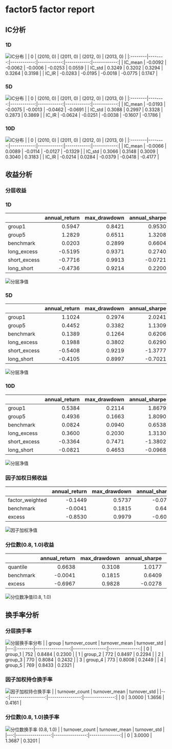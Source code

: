# factor5 factor report
## IC分析
### 1D
![IC分布](IC\factor5_1D.png)
|         |       0 |   (2010, 0) |   (2011, 0) |   (2012, 0) |   (2013, 0) |
|:--------|--------:|------------:|------------:|------------:|------------:|
| IC_mean | -0.0092 |     -0.0062 |     -0.0006 |     -0.0253 |      0.0559 |
| IC_std  |  0.3249 |      0.3202 |      0.3294 |      0.3264 |      0.3198 |
| IC_IR   | -0.0283 |     -0.0195 |     -0.0018 |     -0.0775 |      0.1747 |

### 5D
![IC分布](IC\factor5_5D.png)
|         |       0 |   (2010, 0) |   (2011, 0) |   (2012, 0) |   (2013, 0) |
|:--------|--------:|------------:|------------:|------------:|------------:|
| IC_mean | -0.0193 |     -0.0075 |     -0.0013 |     -0.0462 |     -0.0691 |
| IC_std  |  0.3088 |      0.2997 |      0.3328 |      0.2873 |      0.3869 |
| IC_IR   | -0.0624 |     -0.0251 |     -0.0038 |     -0.1607 |     -0.1786 |

### 10D
![IC分布](IC\factor5_10D.png)
|         |       0 |   (2010, 0) |   (2011, 0) |   (2012, 0) |   (2013, 0) |
|:--------|--------:|------------:|------------:|------------:|------------:|
| IC_mean | -0.0066 |      0.0089 |     -0.0114 |     -0.0127 |     -0.1329 |
| IC_std  |  0.3066 |      0.3148 |      0.3009 |      0.3040 |      0.3183 |
| IC_IR   | -0.0214 |      0.0284 |     -0.0379 |     -0.0418 |     -0.4177 |

## 收益分析
### 分层收益
### 1D
|              |   annual_return |   max_drawdown |   annual_sharpe |   annual_calmar |   win_rate |   avg_win_return |   avg_loss_return |   profit_loss_ratio |   annual_volatility |   annual_downside_deviation |   annual_sortino |
|:-------------|----------------:|---------------:|----------------:|----------------:|-----------:|-----------------:|------------------:|--------------------:|--------------------:|----------------------------:|-----------------:|
| group1       |          0.5947 |         0.8421 |          0.9530 |         11.2114 |     0.5234 |           0.0442 |           -0.0404 |              1.0927 |              1.0205 |                      0.6615 |           1.4701 |
| group5       |          1.2829 |         0.6511 |          1.3208 |         31.2800 |     0.4994 |           0.0478 |           -0.0376 |              1.2719 |              0.9644 |                      0.5197 |           2.4513 |
| benchmark    |          0.0203 |         0.2899 |          0.6604 |          1.1093 |     0.4930 |           0.0708 |           -0.0622 |              1.1392 |              1.2968 |                      0.7104 |           1.2055 |
| long_excess  |         -0.5195 |         0.9371 |          0.2740 |         -8.8002 |     0.5082 |           0.0761 |           -0.0753 |              1.0109 |              1.5231 |                      0.8521 |           0.4898 |
| short_excess |         -0.7716 |         0.9913 |         -0.0721 |        -12.3557 |     0.5082 |           0.0766 |           -0.0801 |              0.9563 |              1.6087 |                      1.0765 |          -0.1078 |
| long_short   |         -0.4736 |         0.9214 |          0.2200 |         -8.1591 |     0.5006 |           0.0599 |           -0.0576 |              1.0389 |              1.3696 |                      0.9057 |           0.3327 |

![分层净值](net_value\factor5_1D.png)
### 5D
|              |   annual_return |   max_drawdown |   annual_sharpe |   annual_calmar |   win_rate |   avg_win_return |   avg_loss_return |   profit_loss_ratio |   annual_volatility |   annual_downside_deviation |   annual_sortino |
|:-------------|----------------:|---------------:|----------------:|----------------:|-----------:|-----------------:|------------------:|--------------------:|--------------------:|----------------------------:|-----------------:|
| group1       |          1.1024 |         0.2974 |          2.0241 |         58.8374 |     0.5439 |           0.0206 |           -0.0174 |              1.1848 |              0.4082 |                      0.2130 |           3.8794 |
| group5       |          0.4452 |         0.3382 |          1.1309 |         20.8949 |     0.5146 |           0.0201 |           -0.0177 |              1.1375 |              0.3940 |                      0.2287 |           1.9477 |
| benchmark    |          0.1389 |         0.1264 |          0.6206 |         17.4538 |     0.4879 |           0.0145 |           -0.0125 |              1.1570 |              0.2667 |                      0.1409 |           1.1748 |
| long_excess  |          0.1988 |         0.3802 |          0.6290 |          8.2998 |     0.5083 |           0.0231 |           -0.0216 |              1.0687 |              0.4452 |                      0.2517 |           1.1124 |
| short_excess |         -0.5408 |         0.9219 |         -1.3777 |         -9.3129 |     0.4955 |           0.0210 |           -0.0258 |              0.8131 |              0.4795 |                      0.3459 |          -1.9099 |
| long_short   |         -0.4105 |         0.8997 |         -0.7021 |         -7.2435 |     0.4828 |           0.0259 |           -0.0271 |              0.9557 |              0.5421 |                      0.3492 |          -1.0900 |

![分层净值](net_value\factor5_5D.png)
### 10D
|              |   annual_return |   max_drawdown |   annual_sharpe |   annual_calmar |   win_rate |   avg_win_return |   avg_loss_return |   profit_loss_ratio |   annual_volatility |   annual_downside_deviation |   annual_sortino |
|:-------------|----------------:|---------------:|----------------:|----------------:|-----------:|-----------------:|------------------:|--------------------:|--------------------:|----------------------------:|-----------------:|
| group1       |          0.5384 |         0.2114 |          1.8679 |         40.4241 |     0.5077 |           0.0131 |           -0.0098 |              1.3362 |              0.2469 |                      0.1221 |           3.7784 |
| group5       |          0.4936 |         0.1663 |          1.8090 |         47.1322 |     0.5192 |           0.0126 |           -0.0100 |              1.2526 |              0.2374 |                      0.1294 |           3.3191 |
| benchmark    |          0.0824 |         0.0940 |          0.6538 |         13.9123 |     0.4987 |           0.0074 |           -0.0066 |              1.1112 |              0.1350 |                      0.0720 |           1.2255 |
| long_excess  |          0.3600 |         0.2030 |          1.3130 |         28.1471 |     0.5115 |           0.0139 |           -0.0118 |              1.1801 |              0.2599 |                      0.1410 |           2.4206 |
| short_excess |         -0.3364 |         0.7471 |         -1.3802 |         -7.1483 |     0.4974 |           0.0115 |           -0.0143 |              0.8029 |              0.2702 |                      0.2039 |          -1.8292 |
| long_short   |         -0.0821 |         0.4653 |         -0.0968 |         -2.8003 |     0.5154 |           0.0150 |           -0.0162 |              0.9252 |              0.3280 |                      0.2266 |          -0.1401 |

![分层净值](net_value\factor5_10D.png)
### 因子加权日频收益
|                 |   annual_return |   max_drawdown |   annual_sharpe |   annual_calmar |   win_rate |   avg_win_return |   avg_loss_return |   profit_loss_ratio |   annual_volatility |   annual_downside_deviation |   annual_sortino |
|:----------------|----------------:|---------------:|----------------:|----------------:|-----------:|-----------------:|------------------:|--------------------:|--------------------:|----------------------------:|-----------------:|
| factor_weighted |         -0.1449 |         0.5737 |         -0.0722 |         -4.0097 |     0.4573 |           0.0246 |           -0.0210 |              1.1705 |              0.4957 |                      0.3144 |          -0.1138 |
| benchmark       |         -0.0041 |         0.1815 |          0.6409 |         -0.3591 |     0.4944 |           0.0704 |           -0.0623 |              1.1297 |              1.2946 |                      0.7106 |           1.1677 |
| excess          |         -0.8530 |         0.9979 |         -0.6043 |        -13.5692 |     0.4869 |           0.0714 |           -0.0745 |              0.9593 |              1.4323 |                      0.8875 |          -0.9753 |

![因子加权净值](net_value\factor5_factor_weighted.png)
### 分位数(0.8, 1.0)收益
|           |   annual_return |   max_drawdown |   annual_sharpe |   annual_calmar |   win_rate |   avg_win_return |   avg_loss_return |   profit_loss_ratio |   annual_volatility |   annual_downside_deviation |   annual_sortino |
|:----------|----------------:|---------------:|----------------:|----------------:|-----------:|-----------------:|------------------:|--------------------:|--------------------:|----------------------------:|-----------------:|
| quantile  |          0.6638 |         0.3108 |          1.0177 |         33.8991 |     0.4945 |           0.0370 |           -0.0294 |              1.2588 |              0.7731 |                      0.3677 |           2.1396 |
| benchmark |         -0.0041 |         0.1815 |          0.6409 |         -0.3591 |     0.4944 |           0.0704 |           -0.0623 |              1.1297 |              1.2946 |                      0.7106 |           1.1677 |
| excess    |         -0.6967 |         0.9828 |         -0.0278 |        -11.2530 |     0.4981 |           0.0761 |           -0.0759 |              1.0031 |              1.5122 |                      0.8893 |          -0.0472 |

![分位数净值(0.8, 1.0)](net_value\factor5_quantile.png)
## 换手率分析
### 分层换手率
![分层换手率分布](turnover\factor5_group.png)
|    | group   |   turnover_count |   turnover_mean |   turnover_std |
|---:|:--------|-----------------:|----------------:|---------------:|
|  0 | group_1 |              752 |          0.8484 |         0.2300 |
|  1 | group_2 |              772 |          0.8497 |         0.2294 |
|  2 | group_3 |              770 |          0.8084 |         0.2432 |
|  3 | group_4 |              773 |          0.8008 |         0.2449 |
|  4 | group_5 |              769 |          0.8433 |         0.2321 |

### 因子加权持仓换手率
![因子加权持仓换手率](turnover\factor5_factor_weighted.png)
|    |   turnover_count |   turnover_mean |   turnover_std |
|---:|-----------------:|----------------:|---------------:|
|  0 |           3.0000 |          1.3656 |         0.4161 |

### 分位数(0.8, 1.0)换手率
![分位数换手率 (0.8, 1.0)](turnover\factor5_quantile.png)
|    |   turnover_count |   turnover_mean |   turnover_std |
|---:|-----------------:|----------------:|---------------:|
|  0 |           3.0000 |          1.3687 |         0.3201 |


